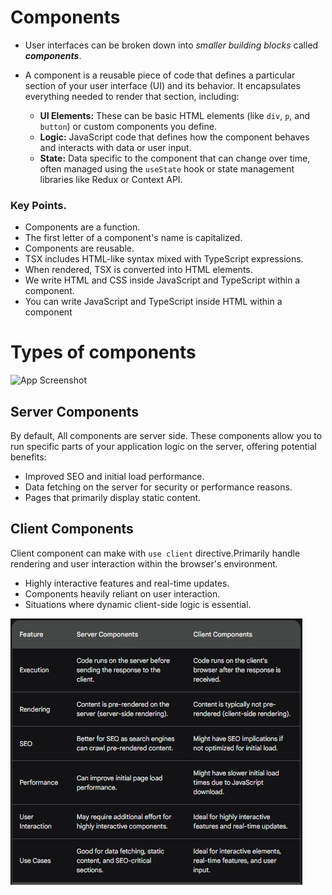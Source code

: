 # Components
* User interfaces can be broken down into *smaller building blocks* called ***components***.
* A component is a reusable piece of code that defines a particular section of your user interface (UI) and its behavior. It encapsulates everything needed to render that section, including:

  - **UI Elements:** These can be basic HTML elements (like `div`, `p`, and `button`) or custom components you define.
  - **Logic:** JavaScript code that defines how the component behaves and interacts with data or user input.
  - **State:** Data specific to the component that can change over time, often managed using the `useState` hook or state management libraries like Redux or Context API.

### Key Points.
* Components are a function.
* The first letter of a component's name is capitalized.
* Components are reusable.
* TSX includes HTML-like syntax mixed with TypeScript expressions.
* When rendered, TSX is converted into HTML elements.
* We write HTML and CSS inside JavaScript and TypeScript within a component.
* You can write JavaScript and TypeScript inside HTML within a component

# Types of components
![App Screenshot](https://nextjs.org/_next/image?url=%2Flearn%2Fdark%2Flearn-client-and-server-environments.png&w=1920&q=75&dpl=dpl_DCtH3CdUprp1CVB8tivKY8y2wMuB)
## Server Components
By default, All components are server side. These components allow you to run specific parts of your application logic on the server, offering potential benefits:

- Improved SEO and initial load performance.
- Data fetching on the server for security or performance reasons.
- Pages that primarily display static content.

## Client Components
Client component can make with `use client` directive.Primarily handle rendering and user interaction within the browser's environment.

- Highly interactive features and real-time updates.
- Components heavily reliant on user interaction.
- Situations where dynamic client-side logic is essential.

<img src="/step08_components/public/Screenshot.jpg" >